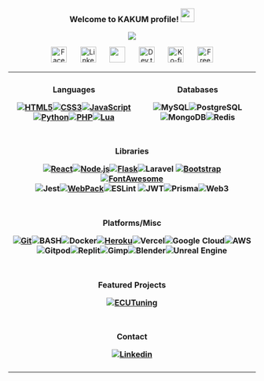 <div align="center">
 <h3 align="center">
 Welcome to KAKUM profile!
  <img src="https://media.giphy.com/media/hvRJCLFzcasrR4ia7z/giphy.gif" width="28">
</h3>

<p align="center">
  <a href="https://github.com/kakum3?tab=repositories"><img src="https://readme-typing-svg.demolab.com/?lines=Full-stack%20web%20and%20app%20developer;Always%20learning%20new%20things&font=Fira%20Code&center=true&width=440&height=45&color=f75c7e&vCenter=true&size=22&pause=1000"></a>
</p>
<p align="center">
  <a href="https://www.facebook.com/jesus.espartero.18"><img width="32px" alt="Facebook" title="Facebook" src="https://cdn-icons-png.flaticon.com/512/733/733547.png"/></a>
  &#8287;&#8287;&#8287;&#8287;&#8287;
  <a href="https://www.linkedin.com/in/jes%C3%BAs-espartero-perales/"><img width="32px" alt="Linkedin" title="Linkedin" src="https://cdn-icons-png.flaticon.com/512/3536/3536505.png"/></a>
  &#8287;&#8287;&#8287;&#8287;&#8287;
  <a href="kakum_3@hotmail.com" alt="Hotmail"><img width="32px" src="https://cdn-icons-png.flaticon.com/128/732/732223.png"/></a>
  &#8287;&#8287;&#8287;&#8287;&#8287;
  <a href="https://github.com/kakum3"><img width="32px" alt="Dev.to" title="DenverCoder1 Dev.to" src="https://cdn-icons-png.flaticon.com/128/25/25657.png"></a>
  &#8287;&#8287;&#8287;&#8287;&#8287;
  <a href="https://www.instagram.com/esparterojesus/"><img width="32px" alt="Ko-fi" title="Buy me a coffee" src="https://cdn-icons-png.flaticon.com/128/2111/2111463.png"/></a>
  &#8287;&#8287;&#8287;&#8287;&#8287;
  <a href="https://twitter.com/EsparteroJesus"><img width="32px" alt="Free Stuff" title="Free gifts for you" src="https://cdn-icons-png.flaticon.com/128/4096/4096132.png"/></a>
</p>
<table><tr>
  <td><h4 align="center">Languages

  
  [![HTML5](https://img.shields.io/badge/HTML5-E34F26?style=for-the-badge&logo=html5&logoColor=white)](https://github.com/alexandresanlim/Badges4-README.md-Profile)[![CSS3](https://img.shields.io/badge/CSS3-1572B6?style=for-the-badge&logo=css3&logoColor=white)]()[![JavaScript](https://img.shields.io/badge/JavaScript-323330?style=for-the-badge&logo=javascript&logoColor=F7DF1E)]()[![Python](https://img.shields.io/badge/Python-FFD43B?style=for-the-badge&logo=python&logoColor=blue)]()[![PHP](https://img.shields.io/badge/PHP-777BB4?style=for-the-badge&logo=php&logoColor=white)]()[![Lua](https://img.shields.io/badge/Lua-2C2D72?style=for-the-badge&logo=lua&logoColor=white)]()</h4></td>
  <td><h4 align="center">Databases
  
  ![MySQL](https://img.shields.io/badge/MySQL-%2300f.svg?style=for-the-badge&logo=mysql&logoColor=white)![PostgreSQL](https://img.shields.io/badge/PostgreSQL-%23316192.svg?style=for-the-badge&logo=postgresql&logoColor=white)![MongoDB](https://img.shields.io/badge/MongoDB-%234ea94b.svg?style=for-the-badge&logo=mongodb&logoColor=white)![Redis](https://img.shields.io/badge/Redis-%23DD0031.svg?style=for-the-badge&logo=redis&logoColor=white)</h4></td></tr><tr>
  <tr><td colspan="2"><h4 align="center">Libraries
  
  [![React](https://img.shields.io/badge/React-20232A?style=for-the-badge&logo=react&logoColor=61DAFB)](https://reactjs.org/)[![Node.js](https://img.shields.io/badge/Node.js-339933?style=for-the-badge&logo=nodedotjs&logoColor=white)](https://nodejs.org/)[![Flask](https://img.shields.io/badge/Flask-000000?style=for-the-badge&logo=flask&logoColor=white)](https://flask.palletsprojects.com/)![Laravel](https://img.shields.io/badge/Laravel-FF2D20?style=for-the-badge&logo=laravel&logoColor=white)
[![Bootstrap](https://img.shields.io/badge/Bootstrap-563D7C?style=for-the-badge&logo=bootstrap&logoColor=white)](https://getbootstrap.com/)[![FontAwesome](https://img.shields.io/badge/Font_Awesome-339AF0?style=for-the-badge&logo=fontawesome&logoColor=white)](https://fontawesome.com/)
<br>![Jest](https://img.shields.io/badge/-jest-%23C21325?style=for-the-badge&logo=jest&logoColor=white)[![WebPack](https://img.shields.io/badge/Webpack-8DD6F9?style=for-the-badge&logo=Webpack&logoColor=white)](https://webpack.js.org/)![ESLint](https://img.shields.io/badge/ESLint-4B3263?style=for-the-badge&logo=eslint&logoColor=white)
![JWT](https://img.shields.io/badge/JWT-black?style=for-the-badge&logo=JSON%20web%20tokens)![Prisma](https://img.shields.io/badge/Prisma-3982CE?style=for-the-badge&logo=Prisma&logoColor=white)![Web3](https://img.shields.io/badge/web3.js-F16822?style=for-the-badge&logo=web3.js&logoColor=white)</h4></td>
  </tr><tr><td colspan="2"><h4 align="center">Platforms/Misc
  
  [![Git](https://img.shields.io/badge/GIT-E44C30?style=for-the-badge&logo=git&logoColor=white)]()![BASH](https://img.shields.io/badge/Bash-4EAA25?style=for-the-badge&logo=GNU%20Bash&logoColor=white)![Docker](https://img.shields.io/badge/docker-%230db7ed.svg?style=for-the-badge&logo=docker&logoColor=white)[![Heroku](https://img.shields.io/badge/Heroku-430098?style=for-the-badge&logo=heroku&logoColor=white)](https://heroku.com/)![Vercel](https://img.shields.io/badge/Vercel-000000?style=for-the-badge&logo=vercel&logoColor=white)![Google Cloud](https://img.shields.io/badge/GoogleCloud-%234285F4.svg?style=for-the-badge&logo=google-cloud&logoColor=white)![AWS](https://img.shields.io/badge/AWS-%23FF9900.svg?style=for-the-badge&logo=amazon-aws&logoColor=white)<br/>![Gitpod](https://img.shields.io/badge/gitpod-f06611.svg?style=for-the-badge&logo=gitpod&logoColor=white)![Replit](https://img.shields.io/badge/replit-667881?style=for-the-badge&logo=replit&logoColor=white)![Gimp](https://img.shields.io/badge/Gimp-657D8B?style=for-the-badge&logo=gimp&logoColor=FFFFFF)![Blender](https://img.shields.io/badge/blender-%23F5792A.svg?style=for-the-badge&logo=blender&logoColor=white)![Unreal Engine](https://img.shields.io/badge/unrealengine-%23313131.svg?style=for-the-badge&logo=unrealengine&logoColor=white)</h4></td></tr>
  
  <tr><td colspan="2"><h4 align="center">Featured Projects
  
  [![ECUTuning](https://img.shields.io/badge/ECUTunning-20232A?style=for-the-badge&logo=react&logoColor=61DAFB)](https://ecutuning.herokuapp.com/)
  
  </h4></tr></td><tr><td colspan="2"><h4 align="center">Contact
 
  [![Linkedin](https://img.shields.io/badge/LinkedIn-0077B5?style=for-the-badge&logo=linkedin&logoColor=white)](https://www.linkedin.com/in/jes%C3%BAs-espartero-perales/)</h4></td></tr></table></div>
</div>

<!--
**kakum3/kakum3** is a ✨ _special_ ✨ repository because its `README.md` (this file) appears on your GitHub profile.

Here are some ideas to get you started:

- 🔭 I’m currently working on ...
- 🌱 I’m currently learning ...
- 👯 I’m looking to collaborate on ...
- 🤔 I’m looking for help with ...
- 💬 Ask me about ...
- 📫 How to reach me: ...
- 😄 Pronouns: ...
- ⚡ Fun fact: ...
-->

